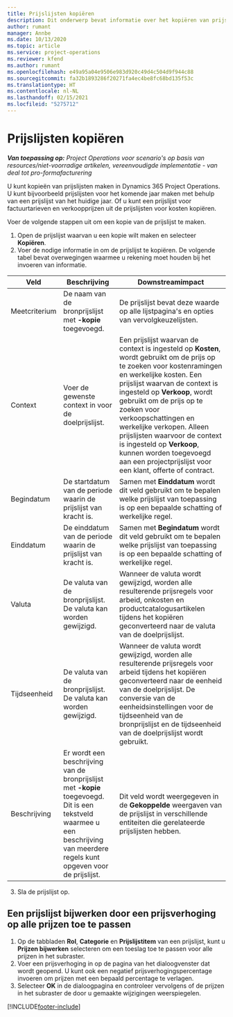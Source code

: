 ```yaml
---
title: Prijslijsten kopiëren
description: Dit onderwerp bevat informatie over het kopiëren van prijslijsten in Project Operations.
author: rumant
manager: Annbe
ms.date: 10/13/2020
ms.topic: article
ms.service: project-operations
ms.reviewer: kfend
ms.author: rumant
ms.openlocfilehash: e49a95a04e9506e983d920c49d4c504d9f944c88
ms.sourcegitcommit: fa32b1893286f20271fa4ec4be8fc68bd135f53c
ms.translationtype: HT
ms.contentlocale: nl-NL
ms.lasthandoff: 02/15/2021
ms.locfileid: "5275712"
---
```

# <a name="copy-price-lists"></a>Prijslijsten kopiëren

_**Van toepassing op:** Project Operations voor scenario's op basis van resources/niet-voorradige artikelen, vereenvoudigde implementatie - van deal tot pro-formafacturering_

U kunt kopieën van prijslijsten maken in Dynamics 365 Project Operations. U kunt bijvoorbeeld prijslijsten voor het komende jaar maken met behulp van een prijslijst van het huidige jaar.  Of u kunt een prijslijst voor factuurtarieven en verkoopprijzen uit de prijslijsten voor kosten kopiëren. 

Voer de volgende stappen uit om een kopie van de prijslijst te maken.

1. Open de prijslijst waarvan u een kopie wilt maken en selecteer **Kopiëren**.
2. Voer de nodige informatie in om de prijslijst te kopiëren. De volgende tabel bevat overwegingen waarmee u rekening moet houden bij het invoeren van informatie.

| Veld | Beschrijving | Downstreamimpact |
| --- | --- | --- |
| Meetcriterium | De naam van de bronprijslijst met **-kopie** toegevoegd. | De prijslijst bevat deze waarde op alle lijstpagina's en opties van vervolgkeuzelijsten. |
| Context | Voer de gewenste context in voor de doelprijslijst. | Een prijslijst waarvan de context is ingesteld op **Kosten**, wordt gebruikt om de prijs op te zoeken voor kostenramingen en werkelijke kosten. Een prijslijst waarvan de context is ingesteld op **Verkoop**, wordt gebruikt om de prijs op te zoeken voor verkoopschattingen en werkelijke verkopen. Alleen prijslijsten waarvoor de context is ingesteld op **Verkoop**, kunnen worden toegevoegd aan een projectprijslijst voor een klant, offerte of contract. |
| Begindatum | De startdatum van de periode waarin de prijslijst van kracht is. | Samen met **Einddatum** wordt dit veld gebruikt om te bepalen welke prijslijst van toepassing is op een bepaalde schatting of werkelijke regel. |
| Einddatum | De einddatum van de periode waarin de prijslijst van kracht is. | Samen met **Begindatum** wordt dit veld gebruikt om te bepalen welke prijslijst van toepassing is op een bepaalde schatting of werkelijke regel. |
| Valuta | De valuta van de bronprijslijst. De valuta kan worden gewijzigd. | Wanneer de valuta wordt gewijzigd, worden alle resulterende prijsregels voor arbeid, onkosten en productcatalogusartikelen tijdens het kopiëren geconverteerd naar de valuta van de doelprijslijst. |
| Tijdseenheid | De valuta van de bronprijslijst. De valuta kan worden gewijzigd. | Wanneer de valuta wordt gewijzigd, worden alle resulterende prijsregels voor arbeid tijdens het kopiëren geconverteerd naar de eenheid van de doelprijslijst. De conversie van de eenheidsinstellingen voor de tijdseenheid van de bronprijslijst en de tijdseenheid van de doelprijslijst wordt gebruikt. |
| Beschrijving | Er wordt een beschrijving van de bronprijslijst met **-kopie** toegevoegd. Dit is een tekstveld waarmee u een beschrijving van meerdere regels kunt opgeven voor de prijslijst. | Dit veld wordt weergegeven in de **Gekoppelde** weergaven van de prijslijst in verschillende entiteiten die gerelateerde prijslijsten hebben. |

3. Sla de prijslijst op. 

## <a name="update-a-price-list-by-applying-a-mark-up-to-all-the-prices"></a>Een prijslijst bijwerken door een prijsverhoging op alle prijzen toe te passen

1. Op de tabbladen **Rol**, **Categorie** en **Prijslijstitem** van een prijslijst, kunt u **Prijzen bijwerken** selecteren om een toeslag toe te passen voor alle prijzen in het subraster. 
2. Voer een prijsverhoging in op de pagina van het dialoogvenster dat wordt geopend. U kunt ook een negatief prijsverhogingspercentage invoeren om prijzen met een bepaald percentage te verlagen. 
3. Selecteer **OK** in de dialoogpagina en controleer vervolgens of de prijzen in het subraster de door u gemaakte wijzigingen weerspiegelen.


[!INCLUDE[footer-include](../includes/footer-banner.md)]